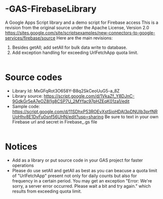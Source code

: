 # -GAS-FirebaseLibrary
A Google Apps Script library and a demo script for Firebase access
This is a revision from the original source under the Apache License, Version 2.0
https://sites.google.com/site/scriptsexamples/new-connectors-to-google-services/firebase/source
Here are the main revisions: 
1. Besides getAll; add setAll for bulk data write to database.<br/>
2. Add exception handling for exceeding UrlFetchApp quota limit.  <br/><br/>
 
# Source codes
* Library Id: MxGFqRot3O658Y-B8q2SkCeoUuG5-a_8Z
* Library source: https://script.google.com/d/1VkaZf_Y8DJnC-9GdkGr5eA7eOZ8l1g8CSP7U_2MYfac97pHZEqK01za1/edit
* Sample code: https://script.google.com/d/11SDhxP53ROEvXstSioHDAl3pDNUIb3prfNRUoHhv8E1DvFu0snf56UHN/edit?usp=sharing
  Be sure to text in your own Firebase url and secret in Firebase_.gs file <br/><br/>

# Notices
* Add as a library or put source code in your GAS project for faster operations<br/>
* Please do use setAll and getAll as best as you can beacuse a quota limit of "UrlFetchApp" present not only for daily counts but also for frequency in a certain period. 
  You may get an exception "Error: We're sorry, a server error occurred. Please wait a bit and try again." which results from exceeding quota limit.<br/>
